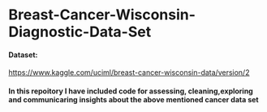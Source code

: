 # Breast-Cancer-Wisconsin-Diagnostic-Data-Set

#### Dataset: 
https://www.kaggle.com/uciml/breast-cancer-wisconsin-data/version/2 

#### In this repoitory I have included code for assessing, cleaning,exploring and communicaring insights about the above mentioned cancer data set
